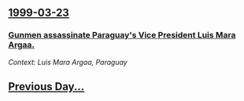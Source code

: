 ## [1999-03-23](/news/1999/03/23/index.md)

### [ Gunmen assassinate Paraguay's Vice President Luis Mara Argaa.](/news/1999/03/23/gunmen-assassinate-paraguay-s-vice-president-luis-maria-argana.md)
_Context: Luis Mara Argaa, Paraguay_

## [Previous Day...](/news/1999/03/22/index.md)


